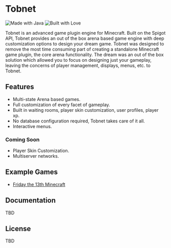 # Tobnet

![Made with Java](https://forthebadge.com/images/badges/made-with-java.svg) ![Built with Love](https://forthebadge.com/images/badges/built-with-love.svg)

Tobnet is an advanced game plugin engine for Minecraft. Built on the Spigot API, Tobnet provides an out of the box arena based game engine with deep customization options to design your dream game. Tobnet was designed to remove the most time consuming part of creating a standalone Minecraft game plugin, the core arena functionality. The dream was an out of the box solution which allowed you to focus on designing just your gameplay, leaving the concerns of player management, displays, menus, etc. to Tobnet.

## Features
* Multi-state Arena based games.
* Full customization of every facet of gameplay.
* Built in waiting rooms, player skin customization, user profiles, player xp.
* No database configuration required, Tobnet takes care of it all.
* Interactive menus.

### Coming Soon
* Player Skin Customization.
* Multiserver networks.

## Example Games
* [Friday the 13th Minecraft](https://github.com/austinpilz/FridayThe13th)

## Documentation
TBD

## License
TBD
